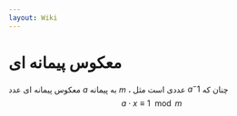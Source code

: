 ```yaml
---
layout: Wiki
---
```


# معکوس پیمانه ای
معکوس پیمانه ای عدد $a$ به پیمانه $m$ ، عددی است مثل $a^-1$ چنان که  $$a \cdot x \equiv 1 \mod m $$
